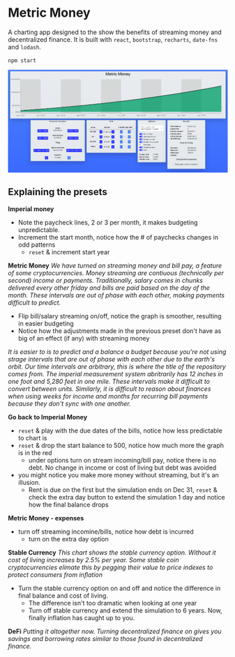 # Metric Money

A charting app designed to the show the benefits of streaming money and decentralized finance. It is built with `react`, `bootstrap`, `recharts`, `date-fns` and `lodash`.

    npm start

![Metric money chart](/examples/metric-money.png)

## Explaining the presets

**Imperial money**
+ Note the paycheck lines, 2 or 3 per month, it makes budgeting unpredictable.
+ Increment the start month, notice how the # of paychecks changes in odd patterns
    - `reset` & increment start year

**Metric Money**
*We have turned on streaming money and bill pay, a feature of some cryptocurrencies. Money streaming are contiuous (technically per second) income or payments. Traditionally, salary comes in chunks delivered every other friday and bills are paid based on the day of the month. These intervals are out of phase with each other, making payments difficult to predict.*
+ Flip bill/salary streaming on/off, notice the graph is smoother, resulting in easier budgeting
+ Notice how the adjustments made in the previous preset don't have as big of an effect (if any)  with streaming money 

*It is easier to is to predict and a balance a budget because you're not using strage intervals that are out of phase with each other due to the earth's orbit. Our time intervals are arbitrary, this is where the title of the repository comes from. The imperial measurement system abritrarily has 12 inches in one foot and 5,280 feet in one mile. These intervals make it difficult to convert between units. Similarly, it is difficult to reason about finances when using weeks for income and months for recurring bill payments because they don't sync with one another.*

**Go back to Imperial Money**
+ `reset` & play with the due dates of the bills, notice how less predictable to chart is
+ `reset` & drop the start balance to 500, notice how much more the graph is in the red
    - under options turn on stream incoming/bill pay, notice there is no debt. No change in income or cost of living but debt was avoided
+ you might notice you make more money without streaming, but it's an illusion. 
    - Rent is due on the first but the simulation ends on Dec 31, `reset` & check the extra day button to extend the simulation 1 day and notice how the final balance drops

**Metric Money - expenses**
+ turn off streaming incomine/bills, notice how debt is incurred
  - turn on the extra day option

**Stable Currency**
*This chart shows the stable currency option. Without it cost of living increases by 2.5% per year. Some stable coin cryptocurrencies elimate this by pegging their value to price indexes to protect consumers from inflation*
+ Turn the stable currency option on and off and notice the difference in final balance and cost of living.
    - The difference isn't too dramatic when looking at one year
    - Turn off stable currency and extend the simulation to 6 years. Now, finally inflation has caught up to you.

**DeFi**
*Putting it altogether now. Turning decentralized finance on gives you savings and borrowing rates similar to those found in decentralized finance.*
